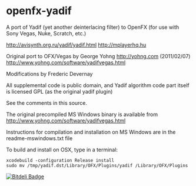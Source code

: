 openfx-yadif
============

A port of Yadif (yet another deinterlacing filter) to OpenFX (for use with Sony Vegas, Nuke, Scratch, etc.)

http://avisynth.org.ru/yadif/yadif.html
http://mplayerhq.hu

Original port to OFX/Vegas by George Yohng http://yohng.com  (2011/02/07)
http://www.yohng.com/software/yadifvegas.html

Modifications by Frederic Devernay

All supplemental code is public domain, and
Yadif algorithm code part itself is licensed GPL 
(as the original yadif plugin)

See the comments in this source.

The original precompiled MS Windows binary is available from http://www.yohng.com/software/yadifvegas.html

Instructions for compilation and installation on MS Windows are in the readme-mswindows.txt file

To build and install on OSX, type in a terminal:
```
xcodebuild -configuration Release install
sudo mv /tmp/yadif.dst/Library/OFX/Plugins/yadif /Library/OFX/Plugins
```


[![Bitdeli Badge](https://d2weczhvl823v0.cloudfront.net/devernay/openfx-yadif/trend.png)](https://bitdeli.com/free "Bitdeli Badge")

